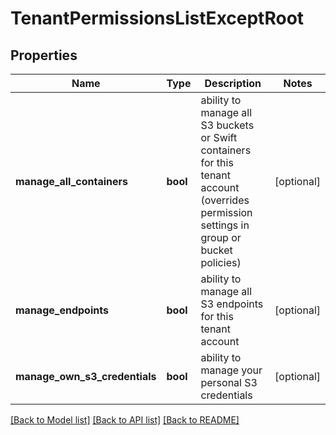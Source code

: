 # TenantPermissionsListExceptRoot

## Properties
Name | Type | Description | Notes
------------ | ------------- | ------------- | -------------
**manage_all_containers** | **bool** | ability to manage all S3 buckets or Swift containers for this tenant account (overrides permission settings in group or bucket policies) | [optional] 
**manage_endpoints** | **bool** | ability to manage all S3 endpoints for this tenant account | [optional] 
**manage_own_s3_credentials** | **bool** | ability to manage your personal S3 credentials | [optional] 

[[Back to Model list]](../README.md#documentation-for-models) [[Back to API list]](../README.md#documentation-for-api-endpoints) [[Back to README]](../README.md)

